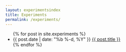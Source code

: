 ```yaml
---
layout: experimentsindex
title: Experiments
permalink: /experiments/
---
```


<ul class="experiments">
    {% for post in site.experiments %}
    <li>
        <span class="post-date">{{ post.date | date: "%b %-d, %Y" }}</span>
        <a class="post-link" href="{{ post.url | prepend: site.baseurl }}">{{ post.title }}</a>
    </li>
    {% endfor %}
</ul>
